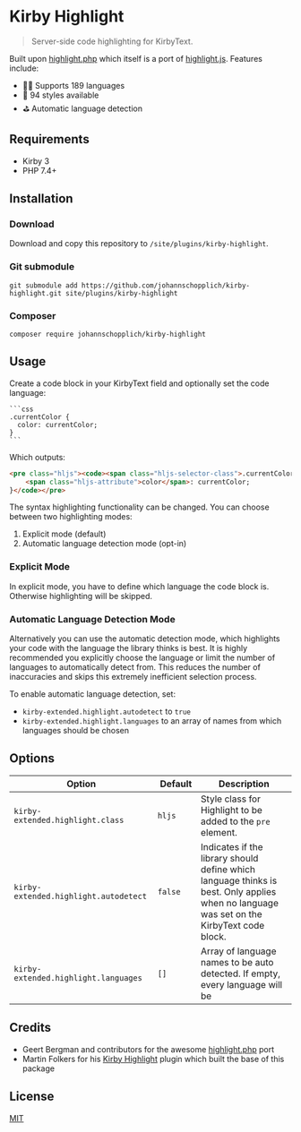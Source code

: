 # Kirby Highlight

> Server-side code highlighting for KirbyText.

Built upon [highlight.php](http://www.highlightjs.org) which itself is a port of [highlight.js](http://www.highlightjs.org). Features include:
- 🏳️‍🌈 Supports 189 languages
- 💫 94 styles available
- ⛳️ Automatic language detection

## Requirements

- Kirby 3
- PHP 7.4+

## Installation

### Download

Download and copy this repository to `/site/plugins/kirby-highlight`.

### Git submodule

```
git submodule add https://github.com/johannschopplich/kirby-highlight.git site/plugins/kirby-highlight
```

### Composer

```
composer require johannschopplich/kirby-highlight
```

## Usage

Create a code block in your KirbyText field and optionally set the code language:

<pre lang="no-highlight"><code>```css
.currentColor {
  color: currentColor;
}
```
</code></pre>

Which outputs:

```html
<pre class="hljs"><code><span class="hljs-selector-class">.currentColor</span> {
    <span class="hljs-attribute">color</span>: currentColor;
}</code></pre>
```

The syntax highlighting functionality can be changed. You can choose between two highlighting modes:
1. Explicit mode (default)
2. Automatic language detection mode (opt-in)

### Explicit Mode

In explicit mode, you have to define which language the code block is. Otherwise highlighting will be skipped.

### Automatic Language Detection Mode

Alternatively you can use the automatic detection mode, which highlights your code with the language the library thinks is best. It is highly recommended you explicitly choose the language or limit the number of languages to automatically detect from. This reduces the number of inaccuracies and skips this extremely inefficient selection process.

To enable automatic language detection, set:
- `kirby-extended.highlight.autodetect` to `true`
- `kirby-extended.highlight.languages` to an array of names from which languages should be chosen

## Options

| Option | Default | Description |
| --- | --- | --- |
| `kirby-extended.highlight.class` | `hljs` | Style class for Highlight to be added to the `pre` element.
| `kirby-extended.highlight.autodetect` | `false` | Indicates if the library should define which language thinks is best. Only applies when no language was set on the KirbyText code block.
| `kirby-extended.highlight.languages` | `[]` | Array of language names to be auto detected. If empty, every language will be  

## Credits

- Geert Bergman and contributors for the awesome [highlight.php](https://github.com/scrivo/highlight.php) port
- Martin Folkers for his [Kirby Highlight](https://github.com/S1SYPHOS/kirby3-highlight) plugin which built the base of this package

## License

[MIT](https://opensource.org/licenses/MIT)
